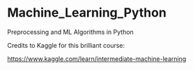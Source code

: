 # Machine_Learning_Python
Preprocessing and ML Algorithms in Python

Credits to Kaggle for this brilliant course:

https://www.kaggle.com/learn/intermediate-machine-learning
